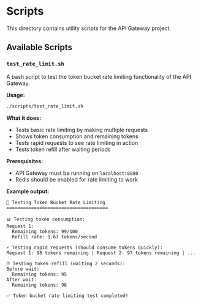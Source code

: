 # Scripts

This directory contains utility scripts for the API Gateway project.

## Available Scripts

### `test_rate_limit.sh`
A bash script to test the token bucket rate limiting functionality of the API Gateway.

**Usage:**
```bash
./scripts/test_rate_limit.sh
```

**What it does:**
- Tests basic rate limiting by making multiple requests
- Shows token consumption and remaining tokens
- Tests rapid requests to see rate limiting in action
- Tests token refill after waiting periods

**Prerequisites:**
- API Gateway must be running on `localhost:8080`
- Redis should be enabled for rate limiting to work

**Example output:**
```
🧪 Testing Token Bucket Rate Limiting
=====================================

📊 Testing token consumption:
Request 1:
  Remaining tokens: 99/100
  Refill rate: 1.67 tokens/second

⚡ Testing rapid requests (should consume tokens quickly):
Request 1: 98 tokens remaining | Request 2: 97 tokens remaining | ...

⏰ Testing token refill (waiting 2 seconds):
Before wait:
  Remaining tokens: 95
After wait:
  Remaining tokens: 98

✅ Token bucket rate limiting test completed!
``` 